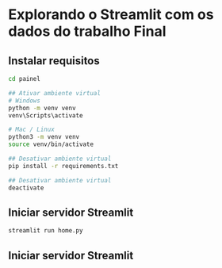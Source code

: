 # Explorando o Streamlit com os dados do trabalho Final

## Instalar requisitos
```bash
cd painel

## Ativar ambiente virtual
# Windows
python -m venv venv
venv\Scripts\activate

# Mac / Linux
python3 -m venv venv
source venv/bin/activate
```
```bash
## Desativar ambiente virtual
pip install -r requirements.txt
```
```bash
## Desativar ambiente virtual
deactivate
```

## Iniciar servidor Streamlit

```bash
streamlit run home.py
```


## Iniciar servidor Streamlit
